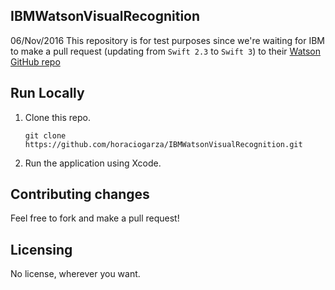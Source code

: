## IBMWatsonVisualRecognition

06/Nov/2016
This repository is for test purposes since we're waiting for IBM to make a pull request (updating from ```Swift 2.3``` to ```Swift 3```) to their <a href="https://github.com/watson-developer-cloud/ios-sdk">Watson GitHub repo</a> 

## Run Locally

1. Clone this repo.

   ```
   git clone https://github.com/horaciogarza/IBMWatsonVisualRecognition.git
   ```
2. Run the application using Xcode.


## Contributing changes

Feel free to fork and make a pull request!

## Licensing

No license, wherever you want.
